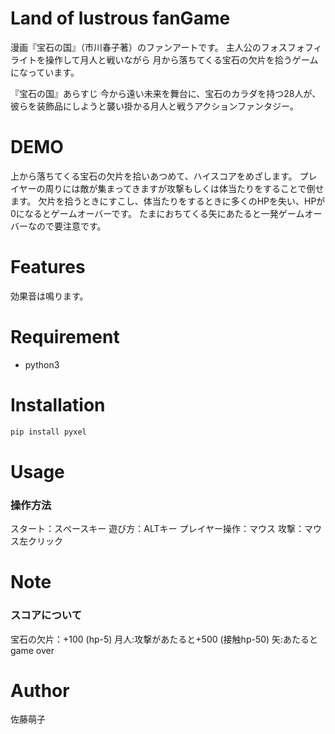 # Land of lustrous fanGame
漫画『宝石の国』（市川春子著）のファンアートです。
主人公のフォスフォフィライトを操作して月人と戦いながら
月から落ちてくる宝石の欠片を拾うゲームになっています。

『宝石の国』あらすじ
今から遠い未来を舞台に、宝石のカラダを持つ28人が、彼らを装飾品にしようと襲い掛かる月人と戦うアクションファンタジー。

# DEMO

上から落ちてくる宝石の欠片を拾いあつめて、ハイスコアをめざします。
プレイヤーの周りには敵が集まってきますが攻撃もしくは体当たりをすることで倒せます。
欠片を拾うときにすこし、体当たりをするときに多くのHPを失い、HPが0になるとゲームオーバーです。
たまにおちてくる矢にあたると一発ゲームオーバーなので要注意です。

# Features

効果音は鳴ります。

# Requirement

* python3

# Installation

```bash
pip install pyxel
```

# Usage

### 操作方法
  スタート：スぺースキー
  遊び方：ALTキー
  プレイヤー操作：マウス
  攻撃：マウス左クリック

# Note

### スコアについて
  宝石の欠片：+100 (hp-5)
  月人:攻撃があたると+500 (接触hp-50)
  矢:あたるとgame over


# Author

佐藤萌子